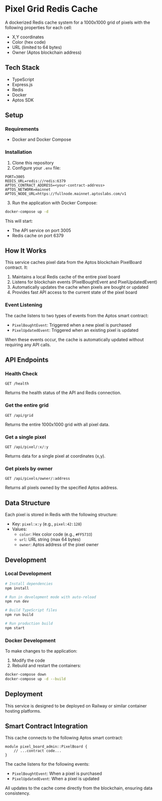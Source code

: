 # Pixel Grid Redis Cache

A dockerized Redis cache system for a 1000x1000 grid of pixels with the following properties for each cell:
- X,Y coordinates
- Color (hex code)
- URL (limited to 64 bytes)
- Owner (Aptos blockchain address)

## Tech Stack
- TypeScript
- Express.js
- Redis
- Docker
- Aptos SDK

## Setup

### Requirements
- Docker and Docker Compose

### Installation

1. Clone this repository
2. Configure your `.env` file:
```
PORT=3005
REDIS_URL=redis://redis:6379
APTOS_CONTRACT_ADDRESS=<your-contract-address>
APTOS_NETWORK=mainnet
APTOS_NODE_URL=https://fullnode.mainnet.aptoslabs.com/v1
```
3. Run the application with Docker Compose:

```bash
docker-compose up -d
```

This will start:
- The API service on port 3005
- Redis cache on port 6379

## How It Works

This service caches pixel data from the Aptos blockchain PixelBoard contract. It:
1. Maintains a local Redis cache of the entire pixel board
2. Listens for blockchain events (PixelBoughtEvent and PixelUpdatedEvent)
3. Automatically updates the cache when pixels are bought or updated
4. Provides fast API access to the current state of the pixel board

### Event Listening

The cache listens to two types of events from the Aptos smart contract:
- `PixelBoughtEvent`: Triggered when a new pixel is purchased
- `PixelUpdatedEvent`: Triggered when an existing pixel is updated

When these events occur, the cache is automatically updated without requiring any API calls.

## API Endpoints

### Health Check
```
GET /health
```
Returns the health status of the API and Redis connection.

### Get the entire grid
```
GET /api/grid
```
Returns the entire 1000x1000 grid with all pixel data.

### Get a single pixel
```
GET /api/pixel/:x/:y
```
Returns data for a single pixel at coordinates (x,y).

### Get pixels by owner
```
GET /api/pixels/owner/:address
```
Returns all pixels owned by the specified Aptos address.

## Data Structure

Each pixel is stored in Redis with the following structure:

- Key: `pixel:x:y` (e.g., `pixel:42:128`)
- Values:
  - `color`: Hex color code (e.g., `#FF5733`)
  - `url`: URL string (max 64 bytes)
  - `owner`: Aptos address of the pixel owner

## Development

### Local Development

```bash
# Install dependencies
npm install

# Run in development mode with auto-reload
npm run dev

# Build TypeScript files
npm run build

# Run production build
npm start
```

### Docker Development

To make changes to the application:

1. Modify the code
2. Rebuild and restart the containers:

```bash
docker-compose down
docker-compose up -d --build
```

## Deployment

This service is designed to be deployed on Railway or similar container hosting platforms. 

## Smart Contract Integration

This cache connects to the following Aptos smart contract:

```move
module pixel_board_admin::PixelBoard {
    // ...contract code...
}
```

The cache listens for the following events:
- `PixelBoughtEvent`: When a pixel is purchased
- `PixelUpdatedEvent`: When a pixel is updated

All updates to the cache come directly from the blockchain, ensuring data consistency. 